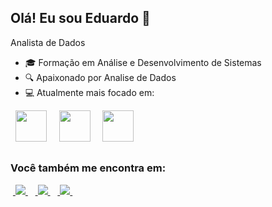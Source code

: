 ## Olá! Eu sou Eduardo 👋
Analista de Dados

- 🎓 Formação em Análise e Desenvolvimento de Sistemas
- 🔍 Apaixonado por Analise de Dados
- 💻 Atualmente mais focado em:

<div style="display: inline">
&nbsp;&nbsp;<img width='50' height='50' src="https://img.icons8.com/?size=100&id=13441&format=png&color=000000" />&nbsp;&nbsp;
&nbsp;&nbsp;<img width='50' height='50' src="https://img.icons8.com/?size=100&id=UFXRpPFebwa2&format=png&color=000000" />&nbsp;&nbsp;
&nbsp;&nbsp;<img width='50' height='50' src="https://img.icons8.com/?size=100&id=Ny0t2MYrJ70p&format=png&color=000000" />&nbsp;&nbsp;
</div>

##

### Você também me encontra em:
 &nbsp;<a href="https://www.linkedin.com/in/eduardolima17">
    <img src="https://img.shields.io/badge/linkedin-%230077B5.svg?style=for-the-badge&logo=linkedin&logoColor=white">
  </a>&nbsp;
 &nbsp;<a href="mailto:carloseduardodelimalopes@gmail.com">
    <img src="https://img.shields.io/badge/Gmail-FF0000?style=for-the-badge&logo=gmail&logoColor=white">
  </a>&nbsp;
 &nbsp;<a href="https://api.whatsapp.com/send?phone=5581982600349">
    <img src="https://img.shields.io/badge/WhatsApp-25D366?style=for-the-badge&logo=whatsapp&logoColor=white">
  </a>&nbsp;
  
